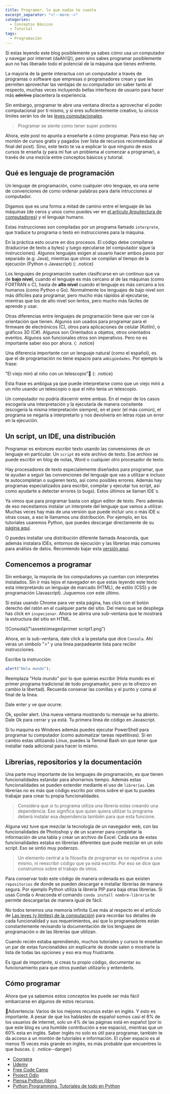 ```yaml
---
title: Programar, lo que nadie te cuenta
excerpt_separator: "<!--more-->"
categories:
  - Conceptos Básicos
  - Tutorial
tags:
  - Programación
---
```


Si estas leyendo este blog posiblemente ya sabes cómo usa un computador y navegar por internet (daAh!😜), pero sino sabes programar posiblemente aun no has liberado todo el potencial de la máquina que tienes enfrente.

La mayoría de la gente interactua con un computador a través de programas o software que empresas o programadores crean y que les permiten aprovechar las ventajas de su computador sin saber tanto al respecto, muchas veces incluyendo bellas interfaces de usuario para hacer más ~~adictiva~~ placentera la experiencia.

Sin embargo, programar te abre una ventana directa a aprovechar el poder computacional por tí mismo, y si eres suficientemente creativo, tu únicos límites serán los de las [leyes computacionales](#).

> Programar se siente como tener super poderes

Ahora, este post no apunta a enseñarte a cómo programar. Para eso hay un montón de cursos gratis y pagados (ver lista de recursos recomendados al final del post). Sino, este texto te va a explicar lo que ninguno de esos cursos te enseña (y para mí fue un problema al comenzar a programar), a través de una mezcla entre conceptos básicos y tutorial.

## Qué es lenguaje de programación

Un lenguaje de programación, como cualquier otro lenguaje, es una serie de convenciones de como ordenar palabras para darle intrucciones al computador.

Digamos que es una forma a mitad de camino entre el lenguaje de las máquinas (de ceros y unos como puedes ver en [el artículo Arquitectura de computadores](#)) y el lenguaje humano.

Estas instrucciones son compiladas por un programa llamado `interprete`, que traduce tu programa o texto en instrucciones para la máquina.

En la práctica esto ocurre en dos procesos. El código debe compilarse (traducirse de texto a bytes) y luego ejecutarse (el computador sigue la instrucciones). Algunos lenguajes exigen al usuario hacer ambos pasos por separado (e.g. Java), mientras que otros se compilan al tiempo de la ejecución (Python o Javascript)
{: .notice}

Los lenguajes de programación suelen clasificarse en un continuo que va de **bajo nivel**, cuando el lenguaje es más cercano al de las máquinas (como FORTRAN o C), hasta de **alto nivel** cuando el lenguaje es más cercano a los humanos (como Python o Go). Normalmente los lenguajes de bajo nivel son más difíciles para programar, pero mucho más rápidos al ejecutarse, mientras que los de alto nivel son lentos, pero mucho más fáciles de aprende y usar.

Otras diferencias entre lenguajes de programación tiene que ver con la orientación que tienen. Algunos son usados para programar para el firmware de electrónicos (C), otros para aplicaciones de celular (Kotlin), o gráficos 3D (C#). Algunos son Orientados a objetos, otros orientados eventos. Algunos son funcionales otros son imperativos. Pero no es importante saber eso por ahora.
{: .notice}

Una diferencia importante con un lenguaje natural (como el español), es que el de programación no tiene espacio para `ambigüedades`. Por ejemplo la frase:

"El viejo miró al niño con un telescopio"🐻
{: .notice}

Esta frase es ambigua ya que puede interpretarse como que un viejo miró a un niño usando un telescopio o que el niño tenía un telescopio.

Un computador no podría discernir entre ambas. En el mejor de los casos escogería una interpretación y la ejecutaría de manera consitente (escogería la misma interpretación siempre), en el peor (el más común), el programa se negaría a interpretarlo y nos devolvería en letras rojas un error en la ejecución.

## Un script, un IDE, una distribución

Programar es entonces escribir texto usando las convensiones de un lenguaje en particular. Un `script` es este archivo de texto. Ese archivo se puede escribir en blog de notas, Word o cualquier otro procesador de texto.

Hay procesadores de texto especialemente diseñados para programar, que te ayudan a seguir las convenciones del lenguaje que vas a utilizar e incluso te autocompletan o sugieren texto, así como posibles errores. Además hay programas especializados para escribir, compilar y ejecutar tus script, así como ayudarte a detectar errores (o bugs). Estos últimos se llaman IDE´s.

Ya vimos que para programar basta con algun editor de texto. Pero además de eso necesitamos instalar un interprete del lenguaje que vamos a utilizar. Muchas veces hay más de una versión que puede incluir uno o más IDE u otras cosas, a eso le llamamos una distribución. Por ejemplo, en los tutoriales usaremos Python, que puedes descargar directamente de su [página aquí](#).

O puedes installar una distribución diferente llamada Anaconda, que además instalara IDEs, entornos de ejecución y las librerías más comunes para análisis de datos. Recomiendo bajar esta  [versión aquí](#).

## Comencemos a programar

Sin embargo, la mayoría de los computadores ya cuentan con interpretes instalados. Sin ir más lejos el navegador en que estas leyendo este texto esta interpretando un lenguaje de marcado (HTML), de estilo (CSS) y de programación (Javascript). Juguemos con este último.

Si estas usando Chrome para ver esta página, has click con el botón derecho del ratón en el cualquier parte del sitio. Del menú que se despliega has click en `inspecionar`. Ahora se abrira una sub-ventana que te mostrará la estructura del sitio en HTML. 

![Consola]("\assets\images\primer script1.png")

Ahora, en la sub-ventana, dale click a la pestaña que dice `Consola`. Ahí veras un simbolo ">" y una línea parpadeante lista para recibir instrucciones.

Escribe la instrucción:
```Javascript
alert("Hola mundo");
```
Reemplaza "Hola mundo" por lo que quieras escribir (Hola mundo es el primer programa tradicional de todo programador, pero yo te ofrezco en cambio la libertad). Recuerda consevar las comillas y el punto y coma al final de la línea.

Dale enter y ve que ocurre.

Ok, spoiler alert. Una nueva ventana mostrando tu mensaje se ha abierto. Dale Ok para cerrar y ya está. Tu primera línea de código en Javascript.

Si tu maquina es Windows además puedes ejecutar PowerShell para programar tu computador (como automatizar tareas repetitivas). Si en cambio estas utilizando Linux, puedes la Teminal Bash sin que tener que installar nada adicional para hacer lo mismo.

## Librerías, repositorios y la documentación

Una parte muy importante de los lenguajes de programación, es que tienen funcionalidades estandar para ahorrarnos tiempo. Además estas funcionalidades se pueden extender mediante el uso de `librerías`. Las librerías no es más que código escrito por otros sobre el que tu puedes trabajar para crear tu propia funcionalidades.

> Considera que si tu programa utiliza una librería estas creando una dependencia. Eso significa que quien quiera utilizar tu programa deberá instalar esa dependencia también para que esta funcione. 

Alguna vez tuve que mezclar la tecnología de un navegador web, con las funcionalidades de Photoshop y de un scanner para completar la información de una tabla y crear un archivo de Excel. Cada una de estas funcionalidades estaba en librerías diferentes que pude mezclar en un solo script. Eso se sintió muy poderozo.

> Un elemento central a la filosofía de programar es no repetirse a uno mismo, ni reescribir código que ya está escrito. Por eso se dice que construimos sobre el trabajo de otros.

Para conservar todo este código de manera ordenada es que existen `repositorios` de donde se pueden descargar e installar librerías de manera segura. Por ejemplo Python utiliza la librería PIP para baja otras librerías. Si usas Conda o Anaconda el comando `conda install nombre-libreria` te permite descargarlas de manera igual de fácil.

No todos tenemos una memoria infinita (Lee más al respecto en el artículo de [Las leyes (y límites) de la computación](#)) para recordar los detalles de cada funcionalidad y sus requerimientos, así que lo programadores están constantemente revisando la documentación de los lenguajes de programación o de las librerías que utilizan.

Cuando recién estaba aprendiendo, muchos tutoriales y cursos te enseñan un par de estas funcionalides sin explicarte de donde salen o mostrarle la lista de todas las opciones y eso era muy frustrante.

Es igual de importante, si creas tu propio código, documentar su funcionamiento para que otros puedan utilizarlo y entenderlo.

## Cómo programar

Ahora que ya sabemos estos conceptos les puede ser más fácil embarcarse en algunos de estos recursos.

🚩Advertencia: Varios de los mejores recursos están en inglés. Y esto es importante. A pesar de que los hablastes de español somos casi el 8% de los usuarios de internet, solo un 4% de las páginas está en español (por lo que este blog es una humilde contribución a ese espacio), mientras que un 60% esta en inglés. Saber inglés no solo es útil para programar, también te da acceso a un montón de tutoriales e información. El cyber espacio es al menos 15 veces más grande en inglés, es más probable que encuentres lo que buscas.
{: .notice--danger}

- [Coursera](#)
- [Udemy](#)
- [Free Code Camp](https://www.freecodecamp.org/espanol/)
- [Project Odin](https://www.theodinproject.com/paths)
- [Piensa Python (libro)](https://argentinaenpython.com/quiero-aprender-python/aprenda-a-pensar-como-un-programador-con-python.pdf)
- [Python Programming. Tutoriales de todo en Python](https://pythonprogramming.net/)

